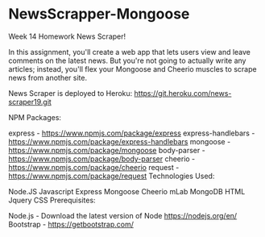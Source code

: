 # NewsScrapper-Mongoose
Week 14 Homework
News Scraper!

In this assignment, you'll create a web app that lets users view and leave comments on the latest news. But you're not going to actually write any articles; instead, you'll flex your Mongoose and Cheerio muscles to scrape news from another site.

News Scraper is deployed to Heroku: https://git.heroku.com/news-scraper19.git

NPM Packages:

express - https://www.npmjs.com/package/express
express-handlebars - https://www.npmjs.com/package/express-handlebars
mongoose - https://www.npmjs.com/package/mongoose
body-parser - https://www.npmjs.com/package/body-parser
cheerio - https://www.npmjs.com/package/cheerio
request - https://www.npmjs.com/package/request
Technologies Used:

Node.JS
Javascript
Express
Mongoose
Cheerio
mLab MongoDB
HTML
Jquery
CSS
Prerequisites:

Node.js - Download the latest version of Node https://nodejs.org/en/
Bootstrap - https://getbootstrap.com/

